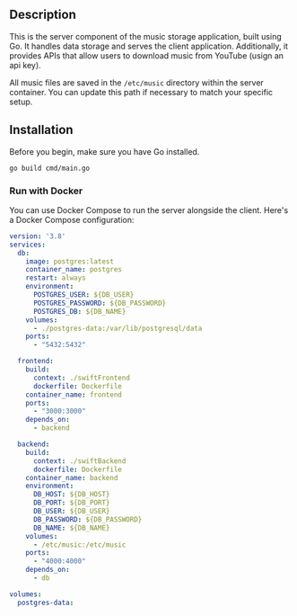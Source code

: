 ## Description
This is the server component of the music storage application, built using Go. It handles data storage and serves the client application. Additionally, it provides APIs that allow users to download music from YouTube (usign an api key). 

All music files are saved in the `/etc/music` directory within the server container. You can update this path if necessary to match your specific setup.

## Installation
Before you begin, make sure you have Go installed.

```shell
go build cmd/main.go
```

### Run with Docker

You can use Docker Compose to run the server alongside the client. Here's a Docker Compose configuration:

```yaml
version: '3.8'
services:
  db:
    image: postgres:latest
    container_name: postgres
    restart: always
    environment:
      POSTGRES_USER: ${DB_USER}
      POSTGRES_PASSWORD: ${DB_PASSWORD}
      POSTGRES_DB: ${DB_NAME}
    volumes:
      - ./postgres-data:/var/lib/postgresql/data
    ports:
      - "5432:5432"

  frontend:
    build:
      context: ./swiftFrontend
      dockerfile: Dockerfile
    container_name: frontend
    ports:
      - "3000:3000"
    depends_on:
      - backend

  backend:
    build:
      context: ./swiftBackend
      dockerfile: Dockerfile
    container_name: backend
    environment:
      DB_HOST: ${DB_HOST}
      DB_PORT: ${DB_PORT}
      DB_USER: ${DB_USER}
      DB_PASSWORD: ${DB_PASSWORD}
      DB_NAME: ${DB_NAME}
    volumes:
      - /etc/music:/etc/music
    ports:
      - "4000:4000"
    depends_on:
      - db

volumes:
  postgres-data:
```
